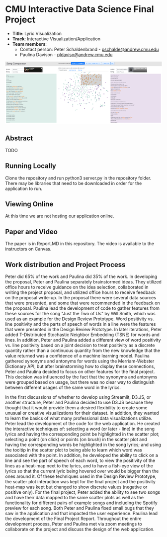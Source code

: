 # CMU Interactive Data Science Final Project

* **Title**: Lyric Visualization
* **Track**: Interactive Visualization/Application
* **Team members**:
  * Contact person: Peter Schaldenbrand - pschalde@andrew.cmu.edu
  * Paulina Davison - pldaviso@andrew.cmu.edu

![A screenshot of the application.](app_screenshot.png)

## Abstract
TODO

## Running Locally
Clone the repository and run python3 server.py in the repository folder. There may be libraries that need to be downloaded in order for the application to run.

## Viewing Online
At this time we are not hosting our application online.

## Paper and Video
The paper is in Report.MD in this repository.
The video is available to the instructors on Canvas.

## Work distribution and Project Process
Peter did 65% of the work and Paulina did 35% of the work. In developing the proposal, Peter and Paulina separately brainstormed ideas. They utilized office hours to receive guidance on the idea selection, collaborated in writing the project proposal, and utilized office hours to receive feedback on the proposal write-up. In the proposal there were several data sources that were presented, and some that were recommended in the feedback on the proposal. Paulina lead the development of code to gather features from these sources for the song "Just the Two of Us" by Will Smith, which was used as an example for the Design Review Prototype. Word positivity vs. line positivity and the parts of speech of words in a line were the features that were presented in the Design Review Prototype. In later iterations, Peter added T-Distributed Stochastic Neighbor Embedding (TSNE) for words and lines. In addition, Peter and Paulina added a different view of word positivity vs. line positivity based on a joint decision to treat positivity as a discrete quantity rather than a continuous quantity from the new knowledge that the value returned was a confidence of a machine learning model. Paulina gathered synonyms and antonyms for words using the Merriam-Webster Dictionary API, but after brainstorming how to display these connections, Peter and Paulina decided to focus on other features for the final project. This decision was influenced by the fact that the synonyms and antonyms were grouped based on usage, but there was no clear way to distinguish between different usages of the same word in the lyrics.

In the first discussions of whether to develop using Streamlit, D3.JS, or another structure, Peter and Paulina decided to use D3.JS because they thought that it would provide them a desired flexibility to create some unusual or creative visualizations for their dataset. In addition, they wanted to learn the basics of what many professional data visualizations utilize. Peter lead the development of the code for the web application. He created the interactive techniques of: selecting a word (or later - line) in the song lyrics and having the corresponding point be highlighted in the scatter plot; selecting a point (on click) or points (on brush) in the scatter plot and having the corresponding words be highlighted in the song lyrics; and using the tooltip in the scatter plot to being able to learn which word was associated with the point. In addition, he developed the ability to click on a line and see the part of speech of each word, to view the positivity of the lines as a heat-map next to the lyrics, and to have a fish-eye view of the lyrics so that the current lyric being hovered over would be bigger than the ones around it. Of these techniques used in the Design Review Prototype, the scatter plot interaction was kept for the final project and the positivity heat-map was kept but changed to show discrete values (negative or positive only). For the final project, Peter added the ability to see two songs and have their data mapped to the same scatter plots as well as the functionality for different pairs of example songs and including the Spotify preview for each song. Both Peter and Paulina fixed small bugs that they saw in the application and that impacted the user experience. Paulina lead the development of the Final Project Report. Throughout the entire development process, Peter and Paulina met via zoom meetings to collaborate on the project and discuss the design of the web application.
